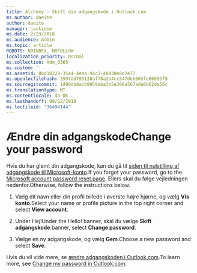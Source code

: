 ```yaml
---
title: Alchemy - Skift din adgangskode i Outlook.com
ms.author: daeite
author: daeite
manager: jackiesm
ms.date: 2/23/2018
ms.audience: Admin
ms.topic: article
ROBOTS: NOINDEX, NOFOLLOW
localization_priority: Normal
ms.collection: Adm_O365
ms.custom: ''
ms.assetid: 0bd18328-35e4-4e4a-94c3-48430e8e2e77
ms.openlocfilehash: 3597dd795138af78a2b4cc547deb603fe66593f9
ms.sourcegitcommit: 1d98db8acb9959aba3b5e308a567ade6b62da56c
ms.translationtype: MT
ms.contentlocale: da-DK
ms.lasthandoff: 08/22/2019
ms.locfileid: "36494144"
---
```

# <a name="change-your-password"></a><span data-ttu-id="16f66-102">Ændre din adgangskode</span><span class="sxs-lookup"><span data-stu-id="16f66-102">Change your password</span></span>

<span data-ttu-id="16f66-103">Hvis du har glemt din adgangskode, kan du gå til [siden til nulstilling af adgangskode til Microsoft-konto](https://go.microsoft.com/fwlink/p/?linkid=841909).</span><span class="sxs-lookup"><span data-stu-id="16f66-103">If you forgot your password, go to the [Microsoft account password reset page](https://go.microsoft.com/fwlink/p/?linkid=841909).</span></span> <span data-ttu-id="16f66-104">Ellers skal du følge vejledningen nedenfor.</span><span class="sxs-lookup"><span data-stu-id="16f66-104">Otherwise, follow the instructions below.</span></span>
  
1. <span data-ttu-id="16f66-105">Vælg dit navn eller din profil billede i øverste højre hjørne, og vælg **Vis konto**.</span><span class="sxs-lookup"><span data-stu-id="16f66-105">Select your name or profile picture in the top right corner and select **View account**.</span></span> 
    
2. <span data-ttu-id="16f66-106">Under Hej!</span><span class="sxs-lookup"><span data-stu-id="16f66-106">Under the Hello!</span></span> <span data-ttu-id="16f66-107">banner, skal du vælge **Skift adgangskode**.</span><span class="sxs-lookup"><span data-stu-id="16f66-107">banner, select **Change password**.</span></span> 
    
3. <span data-ttu-id="16f66-108">Vælge en ny adgangskode, og vælg **Gem**.</span><span class="sxs-lookup"><span data-stu-id="16f66-108">Choose a new password and select **Save**.</span></span> 
    
<span data-ttu-id="16f66-109">Hvis du vil vide mere, se [ændre adgangskoden i Outlook.com](https://support.office.com/article/2138d690-811c-4545-b2f3-e4dbe80c9735.aspx).</span><span class="sxs-lookup"><span data-stu-id="16f66-109">To learn more, see [Change my password in Outlook.com](https://support.office.com/article/2138d690-811c-4545-b2f3-e4dbe80c9735.aspx).</span></span>
  

